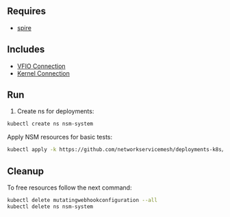 ## Requires

- [spire](../spire)

## Includes

- [VFIO Connection](../use-cases/Vfio2Noop)
- [Kernel Connection](../use-cases/SriovKernel2Noop)

## Run

1. Create ns for deployments:
```bash
kubectl create ns nsm-system
```

Apply NSM resources for basic tests:
```bash
kubectl apply -k https://github.com/networkservicemesh/deployments-k8s/examples/sriov?ref=9948922016185ac53315d0f847b231ae8db14ac7
```

## Cleanup

To free resources follow the next command:
```bash
kubectl delete mutatingwebhookconfiguration --all
kubectl delete ns nsm-system
```
